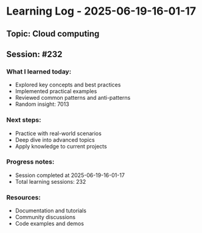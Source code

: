 # Learning Log - 2025-06-19-16-01-17

## Topic: Cloud computing
## Session: #232

### What I learned today:
- Explored key concepts and best practices
- Implemented practical examples  
- Reviewed common patterns and anti-patterns
- Random insight: 7013

### Next steps:
- Practice with real-world scenarios
- Deep dive into advanced topics
- Apply knowledge to current projects

### Progress notes:
- Session completed at 2025-06-19-16-01-17
- Total learning sessions: 232

### Resources:
- Documentation and tutorials
- Community discussions
- Code examples and demos
